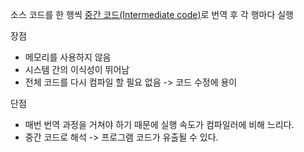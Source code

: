 소스 코드를 한 행씩 [중간 코드(Intermediate code)](Intermediate_Code)로 번역 후 
각 행마다 실행

장점
- 메모리를 사용하지 않음
- 시스템 간의 이식성이 뛰어남
- 전체 코드를 다시 컴파일 할 필요 없음 -> 코드 수정에 용이

단점
- 매번 번역 과정을 거쳐야 하기 때문에 실행 속도가 컴파일러에 비해 느리다.
- 중간 코드로 해석 -> 프로그램 코드가 유출될 수 있다.